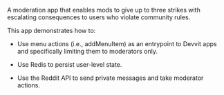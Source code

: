 A moderation app that enables mods to give up to three strikes with escalating consequences to users who violate community rules.

This app demonstrates how to:

- Use menu actions (i.e., addMenuItem) as an entrypoint to Devvit apps and specifically limiting them to moderators only.

- Use Redis to persist user-level state.

- Use the Reddit API to send private messages and take moderator actions.

